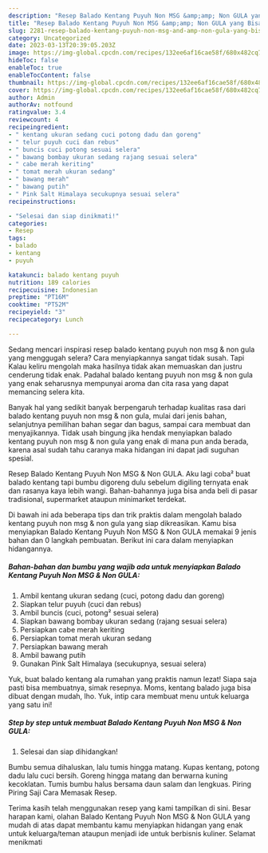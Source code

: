 ```yaml
---
description: "Resep Balado Kentang Puyuh Non MSG &amp;amp; Non GULA yang Bisa Manjain Lidah, Buat Buka Puasa Bikin Ngiler"
title: "Resep Balado Kentang Puyuh Non MSG &amp;amp; Non GULA yang Bisa Manjain Lidah, Buat Buka Puasa Bikin Ngiler"
slug: 2281-resep-balado-kentang-puyuh-non-msg-and-amp-non-gula-yang-bisa-manjain-lidah-buat-buka-puasa-bikin-ngiler
category: Uncategorized
date: 2023-03-13T20:39:05.203Z
image: https://img-global.cpcdn.com/recipes/132ee6af16cae58f/680x482cq70/balado-kentang-puyuh-non-msg-non-gula-foto-resep-utama.jpg
hideToc: false
enableToc: true
enableTocContent: false
thumbnail: https://img-global.cpcdn.com/recipes/132ee6af16cae58f/680x482cq70/balado-kentang-puyuh-non-msg-non-gula-foto-resep-utama.jpg
cover: https://img-global.cpcdn.com/recipes/132ee6af16cae58f/680x482cq70/balado-kentang-puyuh-non-msg-non-gula-foto-resep-utama.jpg
author: Admin
authorAv: notfound
ratingvalue: 3.4
reviewcount: 4
recipeingredient:
- " kentang ukuran sedang cuci potong dadu dan goreng"
- " telur puyuh cuci dan rebus"
- " buncis cuci potong sesuai selera"
- " bawang bombay ukuran sedang rajang sesuai selera"
- " cabe merah keriting"
- " tomat merah ukuran sedang"
- " bawang merah"
- " bawang putih"
- " Pink Salt Himalaya secukupnya sesuai selera"
recipeinstructions:

- "Selesai dan siap dinikmati!"
categories:
- Resep
tags:
- balado
- kentang
- puyuh

katakunci: balado kentang puyuh 
nutrition: 189 calories
recipecuisine: Indonesian
preptime: "PT16M"
cooktime: "PT52M"
recipeyield: "3"
recipecategory: Lunch

---
```



Sedang mencari inspirasi resep balado kentang puyuh non msg &amp; non gula yang menggugah selera? Cara menyiapkannya sangat tidak susah. Tapi Kalau keliru mengolah maka hasilnya tidak akan memuaskan dan justru cenderung tidak enak. Padahal balado kentang puyuh non msg &amp; non gula yang enak seharusnya mempunyai aroma dan cita rasa yang dapat memancing selera kita.


Banyak hal yang sedikit banyak berpengaruh terhadap kualitas rasa dari balado kentang puyuh non msg &amp; non gula, mulai dari jenis bahan, selanjutnya pemilihan bahan segar dan bagus, sampai cara membuat dan menyajikannya. Tidak usah bingung jika hendak menyiapkan balado kentang puyuh non msg &amp; non gula yang enak di mana pun anda berada, karena asal sudah tahu caranya maka hidangan ini dapat jadi suguhan spesial.

Resep Balado Kentang Puyuh Non MSG &amp; Non GULA. Aku lagi coba² buat balado kentang tapi bumbu digoreng dulu sebelum digiling ternyata enak dan rasanya kaya lebih wangi. Bahan-bahannya juga bisa anda beli di pasar tradisional, supermarket ataupun minimarket terdekat.


Di bawah ini ada beberapa tips dan trik praktis dalam mengolah balado kentang puyuh non msg &amp; non gula yang siap dikreasikan. Kamu bisa menyiapkan Balado Kentang Puyuh Non MSG &amp; Non GULA memakai 9 jenis bahan dan 0 langkah pembuatan. Berikut ini cara dalam menyiapkan hidangannya.

<!--inarticleads1-->

##### Bahan-bahan dan bumbu yang wajib ada untuk menyiapkan Balado Kentang Puyuh Non MSG &amp; Non GULA:

1. Ambil  kentang ukuran sedang (cuci, potong dadu dan goreng)
1. Siapkan  telur puyuh (cuci dan rebus)
1. Ambil  buncis (cuci, potong² sesuai selera)
1. Siapkan  bawang bombay ukuran sedang (rajang sesuai selera)
1. Persiapkan  cabe merah keriting
1. Persiapkan  tomat merah ukuran sedang
1. Persiapkan  bawang merah
1. Ambil  bawang putih
1. Gunakan  Pink Salt Himalaya (secukupnya, sesuai selera)


Yuk, buat balado kentang ala rumahan yang praktis namun lezat! Siapa saja pasti bisa membuatnya, simak resepnya. Moms, kentang balado juga bisa dibuat dengan mudah, lho. Yuk, intip cara membuat menu untuk keluarga yang satu ini! 

<!--inarticleads2-->

##### Step by step untuk membuat Balado Kentang Puyuh Non MSG &amp; Non GULA:


1. Selesai dan siap dihidangkan!

Bumbu semua dihaluskan, lalu tumis hingga matang. Kupas kentang, potong dadu lalu cuci bersih. Goreng hingga matang dan berwarna kuning kecoklatan. Tumis bumbu halus bersama daun salam dan lengkuas. Piring Piring Saji Cara Memasak Resep. 

Terima kasih telah menggunakan resep yang kami tampilkan di sini. Besar harapan kami, olahan Balado Kentang Puyuh Non MSG &amp; Non GULA yang mudah di atas dapat membantu kamu menyiapkan hidangan yang enak untuk keluarga/teman ataupun menjadi ide untuk berbisnis kuliner. Selamat menikmati

